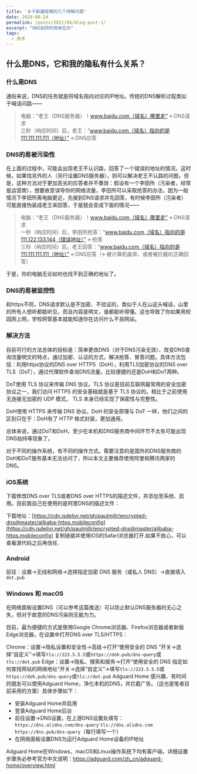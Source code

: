 ```yaml
---
title: '关于新疆疫情的几个待解问题'
date: 2020-08-24
permalink: /posts/2021/04/blog-post-1/
excerpt: "DNS劫持的简单应对"
tags:
  - 技术
---
```

## 什么是DNS，它和我的隐私有什么关系？
### 什么是DNS
通俗来说，DNS的任务就是将域名指向对应的IP地址。传统的DNS解析过程类似于喊话问路——

>电脑：“老王（DNS服务器）！www.baidu.com（域名）哪里走” ←DNS请求<br>
>三秒（响应时间）后，老王：“www.baidu.com（域名）指向的是111.111.111.111（地址）” ←DNS应答

### DNS的易被污染性
在上面的过程中，可能会出现老王不认识路，回答了一个错误的地址的情况。这时候，如果找另外的人（另行设置DNS服务器），则可以解决老王不认路的问题。但是，这种方法对于更加恶劣的应答者并不奏效：假设有一个李田所（污染者，经常是运营商），想要故意误导你的网络流量，李田所可以采取抢答的办法，因为一般情况下李田所离电脑更近，先接到DNS请求并先回答，有时候李田所（污染者）可能直接伪装成老王来回答，于是就会变成下面的情况——

>电脑：“老王（DNS服务器）！www.baidu.com（域名）哪里走” ←DNS请求<br>
>一秒（响应时间）后，李田所抢答：“www.baidu.com（域名）指向的是111.122.133.144（错误地址）” ←抢答<br>
>三秒（响应时间）后，老王回答：“www.baidu.com（域名）指向的是111.111.111.111（地址）” ←DNS应答（←被计算机废弃、或者被拦截的正确回答）

于是，你的电脑无论如何也找不到正确的地址了。

### DNS的易被监控性
和https不同，DNS请求默认是不加密、不验证的，类似于人在山这头喊话，山里的所有人想听都能听见，而且内容是明文，谁都能听得懂。这也导致了你如果用校园网上网，学校网管基本就能知道你在访问什么不良网站。

### 解决方法

目前可行的方法总体的目标是：简单更改DNS（对于DNS污染无效）、改变DNS查询流量明文的特点，通过加密、认证的方式，解决抢答、冒答问题。具体方法包括：利用https协议的DNS over HTTPS（DoH），利用TLS加密协议的DNS over TLS（DoT），通过代理软件查询DNS流量。比较便捷的还是DoH和DoT两种。

DoT使用 TLS 协议来传输 DNS 协议。TLS 协议是目前互联网最常用的安全加密协议之一，我们访问 HTTPS 的安全基础就是基于 TLS 协议的。相比于之前使用无连接无加密的 UDP 模式， TLS 本身已经实现了保密性与完整性。

DoH使用 HTTPS 来传输 DNS 协议。DoH 的安全原理与 DoT 一样，他们之间的区别只在于：DoH有了 HTTP 格式封装，更加通用。

总体来说，通过DoT和DoH，至少在本机和DNS服务商中间环节不太有可能出现DNS劫持等现象了。

对于不同的操作系统，有不同的操作方式。需要注意的是国外的DNS服务商的DoH和DoT服务基本无法访问了，所以本文主要推荐使用阿里和腾讯两家的DNS。

### iOS系统

下载修改DNS over TLS或者DNS over HTTPS的描述文件，并添加至系统、启用。目前我自己在使用的是阿里DNS的描述文件：

下载地址：[https://cdn.jsdelivr.net/gh/paulmillr/encrypted-dns@master/alibaba-https.mobileconfig](https://cdn.jsdelivr.net/gh/paulmillr/encrypted-dns@master/alibaba-https.mobileconfig) 复制链接并使用iOS的Safari浏览器打开.如果不放心，可以查看源代码之后再信任.

### Android

前往：设置→无线和网络→选择指定加密 DNS 服务（或私人 DNS）→直接填入`dot.pub`

### Windows 和 macOS

在网络面板设置DNS（可以参考这篇推送）可以防止默认DNS服务器的无心之失，但对于故意的DNS污染则无能为力。

目前，最为便捷的方式是使用Google Chrome浏览器、Firefox浏览器或者新版Edge浏览器，在设置中打开DNS over TLS/HTTPS：

Chrome：设置→隐私设置和安全性→高级→打开“使用安全的 DNS ”开关→选择“自定义”→填写`tls://223.5.5.5`或`https://doh.pub/dns-query`或`tls://dot.pub`
Edge：设置→隐私、搜索和服务→打开“使用安全的 DNS 指定如何查找网站的网络地址”开关→选择“自定义”→填写`tls://223.5.5.5`或`https://doh.pub/dns-query`或`tls://dot.pub`
Adguard Home
感兴趣、有时间的朋友可以使用Adguard Home，净化本机的DNS，并拦截广告。（这也是笔者目前采用的方案）具体步骤如下：

- 安装Adguard Home并启用
- 登录Adguard Home后台
- 前往设置→DNS设置，在上游DNS设置处填写：`https://dns.alidns.com/dns-query` `tls://dns.alidns.com` `https://dns.pub/dns-query`（每行填写一个）
- 在网络面板设置DNS为运行Adguard Home设备的IP地址

Adguard Home在Windows、macOS和Linux操作系统下均有客户端，详细设置步骤务必参考官方中文说明：https://adguard.com/zh_cn/adguard-home/overview.html
